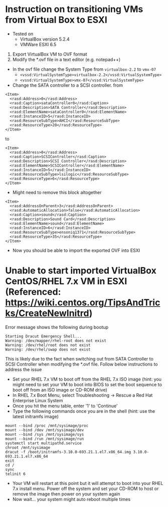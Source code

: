 # Instruction on transitioning VMs from Virtual Box to ESXI
* Tested on
  * VirtualBox version 5.2.4
  * VMWare ESXI 6.5
  
1. Export VirtualBox VM to OVF format
2. Modify the *.ovf file in a text editor (e.g. notepad++)
  * In the ovf file change the System Type from `virtualbox-2.2` to `vmx-07`
    * `<vssd:VirtualSystemType>virtualbox-2.2</vssd:VirtualSystemType>`
    * `<vssd:VirtualSystemType>vmx-07</vssd:VirtualSystemType>`
  * Change the SATA controller to a SCSI controller.
from
```
<Item>
  <rasd:Address>0</rasd:Address>
  <rasd:Caption>sataController0</rasd:Caption>
  <rasd:Description>SATA Controller</rasd:Description>
  <rasd:ElementName>sataController0</rasd:ElementName>
  <rasd:InstanceID>5</rasd:InstanceID>
  <rasd:ResourceSubType>AHCI</rasd:ResourceSubType>
  <rasd:ResourceType>20</rasd:ResourceType>
</Item>
  ```
to
```
<Item>
  <rasd:Address>0</rasd:Address>
  <rasd:Caption>SCSIController</rasd:Caption>
  <rasd:Description>SCSI Controller</rasd:Description>
  <rasd:ElementName>SCSIController</rasd:ElementName>
  <rasd:InstanceID>5</rasd:InstanceID>
  <rasd:ResourceSubType>lsilogic</rasd:ResourceSubType>
  <rasd:ResourceType>6</rasd:ResourceType>
</Item>
```
  * Might need to remove this block altogether
```
<Item>
  <rasd:AddressOnParent>3</rasd:AddressOnParent>
  <rasd:AutomaticAllocation>false</rasd:AutomaticAllocation>
  <rasd:Caption>sound</rasd:Caption>
  <rasd:Description>Sound Card</rasd:Description>
  <rasd:ElementName>sound</rasd:ElementName>
  <rasd:InstanceID>6</rasd:InstanceID>
  <rasd:ResourceSubType>ensoniq1371</rasd:ResourceSubType>
  <rasd:ResourceType>35</rasd:ResourceType>
</Item>
```
  * Now you should be able to import the exported OVF into ESXI
# Unable to start imported VirtualBox CentOS/RHEL 7.x VM in ESXI (Referenced: https://wiki.centos.org/TipsAndTricks/CreateNewInitrd)
Error message shows the following during bootup
```
Starting Dracut Emergency Shell...
Warning: /dev/mapper/rhel-root does not exist
Warning: /dev/rhel/root does not exist
Warning: /dev/rhel/swap does not exist
```
This is likely due to the fact when switching out from SATA Controller to SCSI Controller when modifying the *.ovf file.  Follow below instructions to address the issue
* Set your RHEL 7.x VM to boot off from the RHEL 7.x ISO image (hint: you might need to set your VM to boot into BIOS to set the boot sequence to boot off from an ISO image or CD-ROM drive)
* In RHEL 7.x Boot Menu, select Troubleshooting -> Rescue a Red Hat Enterprise Linux System
* Once you hit the menu table, enter '1' to 'Continue'
* Type the following commands once you are in the shell (hint: use the latest initramfs image)
```
mount --bind /proc /mnt/sysimage/proc
mount --bind /dev /mnt/sysimage/dev
mount --bind /sys /mnt/sysimage/sys
mount --bind /run /mnt/sysimage/run
systemctl start multipathd.service
chroot /mnt/sysimage
dracut -f /boot/initramfs-3.10.0-693.21.1.el7.x86_64.img 3.10.0-693.21.1.el7.x86_64
exit
cd /
sync
telinit 6
```
* Your VM will restart at this point but it will attempt to boot into your RHEL 7.x install menu.  Power off the system and set your CD-ROM to host or remove the image then power on your system again
* Now wait... your system might auto reboot multiple times

